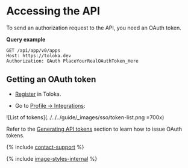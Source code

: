 # Accessing the API

To send an authorization request to the API, you need an OAuth token.

**Query example**

```http
GET /api/app/v0/apps
Host: https://toloka.dev
Authorization: OAuth PlaceYourRealOAuthToken_Here
```

## Getting an OAuth token

- [Register](../../../guide/concepts/access.md) in Toloka.

- Go to [Profile → Integrations](https://platform.toloka.ai/requester/profile/integration):

![List of tokens](../../../guide/_images/sso/token-list.png =700x)

Refer to the [Generating API tokens](../../../guide/concepts/api-token.md) section to learn how to issue OAuth tokens.

{% include [contact-support](../../_includes/contact-support.md) %}

{% include [image-styles-internal](../../../../_includes/image-styles-internal.md) %}